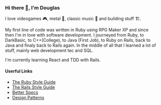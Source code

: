 ### Hi there 👋, I'm Douglas

I love videogames 🎮, metal 🤘, classic music 🎻 and building stuff 🏗.

My first line of code was written in Ruby using RPG Maker XP and since then I'm in love with software development.
I journeyed from Ruby, to DarkBasic, to C++(College), to Java (First Job), to Ruby on Rails, back to Java and finaly back to Rails again.
In the middle of all that I learned a lot of stuff, mainly web development tec and SQL.

I'm currently learning React and TDD with Rails.

#### Userful Links

- [The Ruby Style Guide](https://rubystyle.guide/)
- [The Rails Style Guide](https://rails.rubystyle.guide/)
- [Better Specs](http://www.betterspecs.org/)
- [Design Patterns](https://refactoring.guru/design-patterns)
